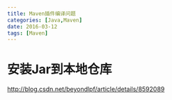 ```yaml
---
title: Maven插件编译问题
categories: [Java,Maven]
date: 2016-03-12
tags: [Maven]
---
```


# 安装Jar到本地仓库

http://blog.csdn.net/beyondlpf/article/details/8592089

